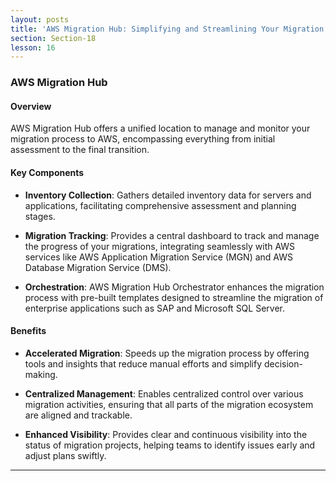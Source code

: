 ```yaml
---
layout: posts
title: 'AWS Migration Hub: Simplifying and Streamlining Your Migration Process'
section: Section-18
lesson: 16
---
```


### AWS Migration Hub

#### Overview

AWS Migration Hub offers a unified location to manage and monitor your migration process to AWS, encompassing everything from initial assessment to the final transition.

<!-- pagebreak -->

#### Key Components

- **Inventory Collection**: Gathers detailed inventory data for servers and applications, facilitating comprehensive assessment and planning stages.

- **Migration Tracking**: Provides a central dashboard to track and manage the progress of your migrations, integrating seamlessly with AWS services like AWS Application Migration Service (MGN) and AWS Database Migration Service (DMS).

- **Orchestration**: AWS Migration Hub Orchestrator enhances the migration process with pre-built templates designed to streamline the migration of enterprise applications such as SAP and Microsoft SQL Server.
<!-- pagebreak -->

#### Benefits

- **Accelerated Migration**: Speeds up the migration process by offering tools and insights that reduce manual efforts and simplify decision-making.

- **Centralized Management**: Enables centralized control over various migration activities, ensuring that all parts of the migration ecosystem are aligned and trackable.

- **Enhanced Visibility**: Provides clear and continuous visibility into the status of migration projects, helping teams to identify issues early and adjust plans swiftly.

---

